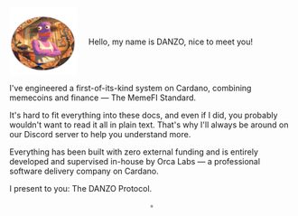 <div style="display: flex; align-items: center; gap: 20px;">
  <img src="images/Danzohi.png" alt="DANZO" width="120" height="120">
  <span>Hello, my name is DANZO, nice to meet you!</span>
</div>

I've engineered a first-of-its-kind system on Cardano, combining memecoins and finance — The MemeFI Standard.

It's hard to fit everything into these docs, and even if I did, you probably wouldn't want to read it all in plain text. That's why I'll always be around on our Discord server to help you understand more.

Everything has been built with zero external funding and is entirely developed and supervised in-house by Orca Labs — a professional software delivery company on Cardano.

I present to you: The DANZO Protocol.

<img src="images/OrcaLabsStamp.png" alt="Orca Labs" width="6" height="6" style="display: block; margin: 20px auto;">
